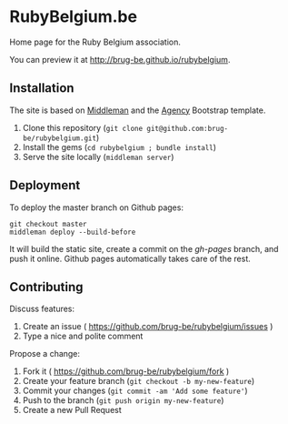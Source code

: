# RubyBelgium.be

Home page for the Ruby Belgium association.

You can preview it at http://brug-be.github.io/rubybelgium.

## Installation

The site is based on [Middleman](https://middlemanapp.com) and the [Agency](http://startbootstrap.com/template-overviews/agency/) Bootstrap template.

1. Clone this repository (`git clone git@github.com:brug-be/rubybelgium.git`)
2. Install the gems (`cd rubybelgium ; bundle install`)
3. Serve the site locally (`middleman server`)

## Deployment

To deploy the master branch on Github pages:

```shell
git checkout master
middleman deploy --build-before
```

It will build the static site, create a commit on the _gh-pages_ branch, and push it online. Github pages automatically takes care of the rest.

## Contributing

Discuss features:

1. Create an issue ( https://github.com/brug-be/rubybelgium/issues )
2. Type a nice and polite comment

Propose a change:

1. Fork it ( https://github.com/brug-be/rubybelgium/fork )
2. Create your feature branch (`git checkout -b my-new-feature`)
3. Commit your changes (`git commit -am 'Add some feature'`)
4. Push to the branch (`git push origin my-new-feature`)
5. Create a new Pull Request
